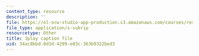 ```yaml
---
content_type: resource
description: ''
file: https://ol-ocw-studio-app-production.s3.amazonaws.com/courses/res-6-012-introduction-to-probability-spring-2018/34ac8bbd0d3d4299e83c363b9322bed3_GnEyIawrWBg.srt
file_type: application/x-subrip
resourcetype: Other
title: 3play caption file
uid: 34ac8bbd-0d3d-4299-e83c-363b9322bed3
---
```

